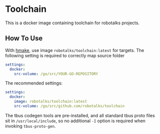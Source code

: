# Toolchain

This is a docker image containing toolchain for robotalks projects.

## How To Use

With [hmake](https://github.com/evo-cloud/hmake),
use image `robotalks/toolchain:latest` for targets.
The following setting is required to correctly map source folder

```yaml
settings:
  docker:
    src-volume: /go/src/YOUR-GO-REPOSITORY
```

The recommended settings:

```yaml
settings:
  docker:
    image: robotalks/toolchain:latest
    src-volume: /go/src/github.com/robotalks/toolchain
```

The tbus codegen tools are pre-installed, and all standard tbus proto files
sit in `/usr/local/include`, so no additional `-I` option is required when
invoking `tbus-proto-gen`.
